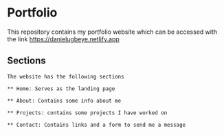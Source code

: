 # Portfolio
  This repository contains my portfolio website which can be accessed with the link https://danielugbeye.netlify.app
  ## Sections
    The website has the following sections
    
    ** Home: Serves as the landing page
    
    ** About: Contains some info about me
    
    ** Projects: contains some projects I have worked on
    
    ** Contact: Contains links and a form to send me a message
